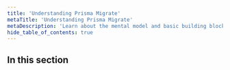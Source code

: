 ```yaml
---
title: 'Understanding Prisma Migrate'
metaTitle: 'Understanding Prisma Migrate'
metaDescription: 'Learn about the mental model and basic building blocks of Prisma Migrate.'
hide_table_of_contents: true
---
```


## In this section

<!-- Subsections -->
